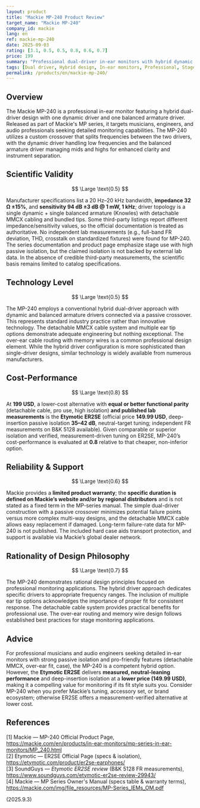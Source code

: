 ```yaml
---
layout: product
title: "Mackie MP-240 Product Review"
target_name: "Mackie MP-240"
company_id: mackie
lang: en
ref: mackie-mp-240
date: 2025-09-03
rating: [3.1, 0.5, 0.5, 0.8, 0.6, 0.7]
price: 199
summary: "Professional dual-driver in-ear monitors with hybrid dynamic and balanced armature drivers offering detailed monitoring sound at 199 USD."
tags: [Dual driver, Hybrid design, In-ear monitors, Professional, Stage monitoring]
permalink: /products/en/mackie-mp-240/
---
```

## Overview

The Mackie MP-240 is a professional in-ear monitor featuring a hybrid dual-driver design with one dynamic driver and one balanced armature driver. Released as part of Mackie's MP series, it targets musicians, engineers, and audio professionals seeking detailed monitoring capabilities. The MP-240 utilizes a custom crossover that splits frequencies between the two drivers, with the dynamic driver handling low frequencies and the balanced armature driver managing mids and highs for enhanced clarity and instrument separation.

## Scientific Validity

$$ \Large \text{0.5} $$

Manufacturer specifications list a 20 Hz–20 kHz bandwidth, **impedance 32 Ω ±15%**, and **sensitivity 94 dB ±3 dB @ 1 mW, 1 kHz**; driver topology is a single dynamic + single balanced armature (Knowles) with detachable MMCX cabling and bundled tips. Some third-party listings report different impedance/sensitivity values, so the official documentation is treated as authoritative. No independent lab measurements (e.g., full-band FR deviation, THD, crosstalk on standardized fixtures) were found for MP-240. The series documentation and product page emphasize stage use with high passive isolation, but the claimed isolation is not backed by external lab data. In the absence of credible third-party measurements, the scientific basis remains limited to catalog specifications.

## Technology Level

$$ \Large \text{0.5} $$

The MP-240 employs a conventional hybrid dual-driver approach with dynamic and balanced armature drivers connected via a passive crossover. This represents standard industry practice rather than innovative technology. The detachable MMCX cable system and multiple ear tip options demonstrate adequate engineering but nothing exceptional. The over-ear cable routing with memory wires is a common professional design element. While the hybrid driver configuration is more sophisticated than single-driver designs, similar technology is widely available from numerous manufacturers.

## Cost-Performance

$$ \Large \text{0.8} $$

At **199 USD**, a lower-cost alternative with **equal or better functional parity** (detachable cable, pro use, high isolation) **and published lab measurements** is the **Etymotic ER2SE** (official price **149.99 USD**, deep-insertion passive isolation **35–42 dB**, neutral-target tuning; independent FR measurements on B&K 5128 available). Given comparable or superior isolation and verified, measurement-driven tuning on ER2SE, MP-240’s cost-performance is evaluated at **0.8** relative to that cheaper, non-inferior option.

## Reliability & Support

$$ \Large \text{0.6} $$

Mackie provides a **limited product warranty**; the **specific duration is defined on Mackie’s website and/or by regional distributors** and is not stated as a fixed term in the MP-series manual. The simple dual-driver construction with a passive crossover minimizes potential failure points versus more complex multi-way designs, and the detachable MMCX cable allows easy replacement if damaged. Long-term failure-rate data for MP-240 is not published. The included hard case aids transport protection, and support is available via Mackie’s global dealer network.

## Rationality of Design Philosophy

$$ \Large \text{0.7} $$

The MP-240 demonstrates rational design principles focused on professional monitoring applications. The hybrid driver approach dedicates specific drivers to appropriate frequency ranges. The inclusion of multiple ear tip options acknowledges the importance of proper fit for consistent response. The detachable cable system provides practical benefits for professional use. The over-ear routing and memory wire design follows established best practices for stage monitoring applications.

## Advice

For professional musicians and audio engineers seeking detailed in-ear monitors with strong passive isolation and pro-friendly features (detachable MMCX, over-ear fit, case), the MP-240 is a competent hybrid option. However, the **Etymotic ER2SE** delivers **measured, neutral-leaning performance** and deep-insertion isolation at a **lower price (149.99 USD)**, making it a compelling value for monitoring if its fit style suits you. Consider MP-240 when you prefer Mackie’s tuning, accessory set, or brand ecosystem; otherwise ER2SE offers a measurement-verified alternative at lower cost.

## References

[1] Mackie — MP-240 Official Product Page, https://mackie.com/en/products/in-ear-monitors/mp-series-in-ear-monitors/MP_240.html  
[2] Etymotic — ER2SE Official Page (specs & isolation), https://etymotic.com/product/er2se-earphones/  
[3] SoundGuys — *Etymotic ER2SE review* (B&K 5128 FR measurements), https://www.soundguys.com/etymotic-er2se-review-29943/  
[4] Mackie — MP Series Owner's Manual (specs table & warranty terms), https://mackie.com/img/file_resources/MP-Series_IEMs_OM.pdf

(2025.9.3)

